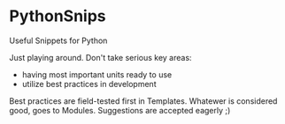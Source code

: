 # PythonSnips
Useful Snippets for Python

Just playing around. Don't take serious
key areas:
 * having most important units ready to use
 * utilize best practices in development

Best practices are field-tested first in Templates.
Whatewer is considered good, goes to Modules.
Suggestions are accepted eagerly ;)
